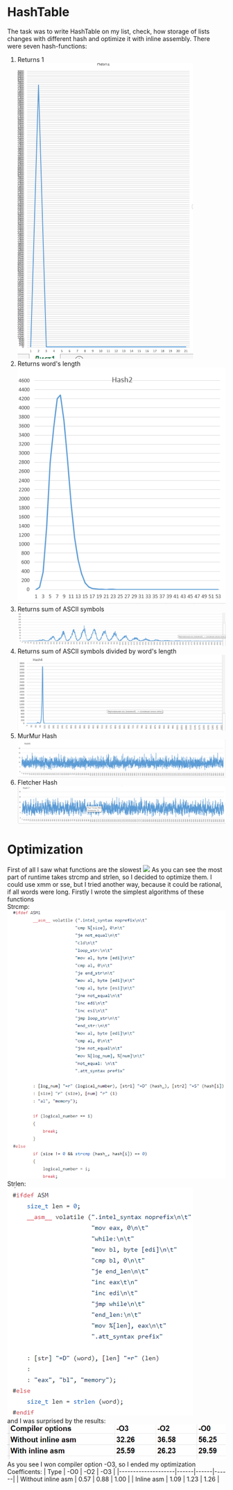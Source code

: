 # HashTable
The task was to write HashTable on my list, check, how storage of lists changes with different hash and optimize it with inline assembly.
There were seven hash-functions:
1. Returns 1 \
![](https://github.com/Razeza/HashTable/raw/master/image%20and%20result/1.png)
2. Returns word's length \
![](https://github.com/Razeza/HashTable/raw/master/image%20and%20result/2.png)
3. Returns sum of ASCII symbols \
![](https://github.com/Razeza/HashTable/raw/master/image%20and%20result/3.png)
4. Returns sum of ASCII symbols divided by word's length \
![](https://github.com/Razeza/HashTable/raw/master/image%20and%20result/4.png)
5. MurMur Hash \
![](https://github.com/Razeza/HashTable/raw/master/image%20and%20result/5.png)
6. Fletcher Hash \
![](https://github.com/Razeza/HashTable/raw/master/image%20and%20result/6.png)

# Optimization
First of all I saw what functions are the slowest
![](https://sun9-34.userapi.com/c857024/v857024092/103e3d/LzZ9HQWhuIk.jpg)
As you can see the most part of runtime takes strcmp and strlen, so I decided to optimize them. 
I could use xmm or sse, but I tried another way, because it could be rational, if all words were long. 
Firstly I wrote the simplest algorithms of these functions \
Strcmp: \
![](https://github.com/Razeza/HashTable/raw/master/image%20and%20result/strcmp.png)  \
Strlen: \
![](https://github.com/Razeza/HashTable/raw/master/image%20and%20result/strlen.png)  \
and I was surprised by the results: 
![](https://github.com/Razeza/HashTable/raw/master/image%20and%20result/res_table.png)  \
As you see I won compiler option -O3, so I ended my optimization \
Coefficents:
| Type               | -O0  | -O2  | -O3  |
|--------------------|------|------|------| 
| Without inline asm | 0.57 | 0.88 | 1.00 | 
| Inline asm         | 1.09 | 1.23 | 1.26 |
